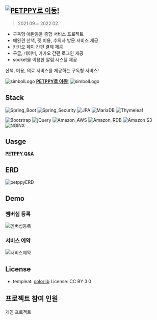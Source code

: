 ## <a target="_blank" href="http://petppy.shop/"><img alt="PETPPY로 이동!" src="https://user-images.githubusercontent.com/50799296/155329981-c53b31e2-6b69-4851-a1a7-e89d006ac097.JPG"/><a/>

> 2021.09.~ 2022.02.

 - 구독형 애완동물 종합 서비스 프로젝트
 - 애완견 산책, 펫 미용, 수의사 방문 서비스 제공
 - 카카오 페이 간편 결제 제공
 - 구글, 네이버, 카카오 간편 로그인 제공
 - socket을 이용한 알림 시스템 제공
 
 산책, 미용, 의료 서비스를 제공하는 구독형 서비스!
 
![simbolLogo](https://user-images.githubusercontent.com/50799296/155330350-297489be-46f1-4904-9bad-3155ba78f7d1.PNG)  **[PETPPY로 이동!](http://petppy.shop/)** ![simbolLogo](https://user-images.githubusercontent.com/50799296/155330350-297489be-46f1-4904-9bad-3155ba78f7d1.PNG)



## Stack
<img alt="Spring_Boot" src ="https://img.shields.io/badge/Spring_Boot-6DB33F.svg?&style=for-the-badge&logo=Spring-Boot&logoColor=white"/> <img alt="Spring_Security" src ="https://img.shields.io/badge/Spring Security-6DB33F.svg?&style=for-the-badge&logo=Spring Security&logoColor=white"/> 
<img alt="JPA" src ="https://img.shields.io/badge/JPA-59666C.svg?&style=for-the-badge&logo=Hibernate&logoColor=white"/>
<img alt="MariaDB" src ="https://img.shields.io/badge/MariaDB-003545.svg?&style=for-the-badge&logo=MariaDB&logoColor=white"/> 
<img alt="Thymeleaf" src ="https://img.shields.io/badge/Thymeleaf-005F0F.svg?&style=for-the-badge&logo=Thymeleaf&logoColor=white"/>
 
<img alt="Bootstrap" src ="https://img.shields.io/badge/Bootstrap-7952B3.svg?&style=for-the-badge&logo=Bootstrap&logoColor=white"/> <img alt="jQuery" src ="https://img.shields.io/badge/jQuery-0769AD.svg?&style=for-the-badge&logo=jQuery&logoColor=white"/>
<img alt="Amazon_AWS" src ="https://img.shields.io/badge/Amazon_AWS-232F3E.svg?&style=for-the-badge&logo=Amazon-AWS&logoColor=white"/>
<img alt="Amazon_RDB" src ="https://img.shields.io/badge/ Amazon RDB-232F3E.svg?&style=for-the-badge&logo=Amazon DynamoDB&logoColor=white"/>
<img alt="Amazon S3" src ="https://img.shields.io/badge/ Amazon S3-569A31.svg?&style=for-the-badge&logo=Amazon S3&logoColor=white"/>
<img alt="NGINX" src ="https://img.shields.io/badge/NGINX-009639.svg?&style=for-the-badge&logo=NGINX&logoColor=white"/>



## Uasge
 **<a href="http://petppy.shop/QnA" target="_blank">PETPPY Q&A</a>**
 
## ERD
![petppyERD](https://user-images.githubusercontent.com/50799296/155330993-be000128-0b16-4111-beab-687cd16262f2.jpg)

## Demo
 ### 멤버십 등록
 
 ![멤버십등록](https://user-images.githubusercontent.com/50799296/155343828-e759c7d7-c35e-48f8-88d2-65109e2fb534.gif)

 ### 서비스 예약
 
 ![서비스예약](https://user-images.githubusercontent.com/50799296/155343968-769116dd-98ac-4693-add6-e5f09f2c296c.gif)

## License
 - templeat: [colorlib](https://colorlib.com/wp/template/petsitting/) License: CC BY 3.0
 
## 프로젝트 참여 인원
 개인 프로젝트
